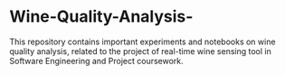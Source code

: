 # Wine-Quality-Analysis-
This repository contains important experiments and notebooks on wine quality analysis, related to the project of real-time wine sensing tool in Software Engineering and Project coursework. 
